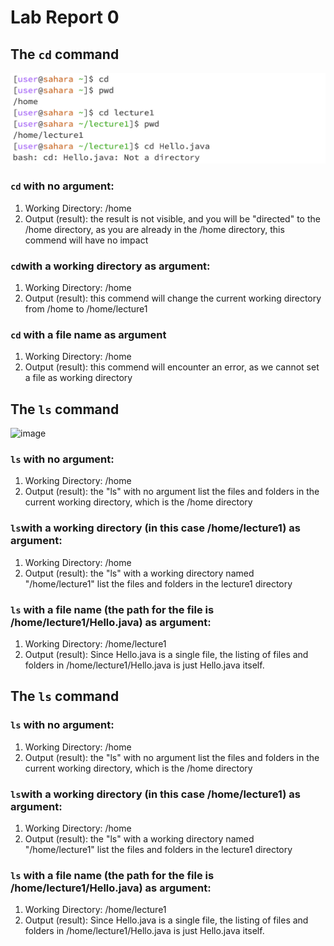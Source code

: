 # Lab Report 0

## The `cd` command
![Image](lab_repo1_1.png)

### `cd` with no argument:
1. Working Directory: /home
2. Output (result): the result is not visible, and you will be "directed" to the /home directory, as you are already in the /home directory, this commend will have no impact

### `cd`with a working directory as argument:
1. Working Directory: /home
2. Output (result): this commend will change the current working directory from /home to /home/lecture1

### `cd` with a file name as argument
1. Working Directory: /home
2. Output (result): this commend will encounter an error, as we cannot set a file as working directory


## The `ls` command
<img width="661" alt="image" src="https://github.com/EmmaBeai/cse15l-lab-reports/assets/129473980/bbf04ef0-69f0-439d-923c-745a344e3b92">

### `ls` with no argument:
1. Working Directory: /home
2. Output (result): the "ls" with no argument list the files and folders in the current working directory, which is the /home directory

### `ls`with a working directory (in this case /home/lecture1) as argument:
1. Working Directory: /home
2. Output (result): the "ls" with a working directory named "/home/lecture1" list the files and folders in the lecture1 directory

### `ls` with a file name (the path for the file is /home/lecture1/Hello.java) as argument:
1. Working Directory: /home/lecture1
2. Output (result): Since Hello.java is a single file, the listing of files and folders in /home/lecture1/Hello.java is just Hello.java itself.


## The `ls` command



### `ls` with no argument:
1. Working Directory: /home
2. Output (result): the "ls" with no argument list the files and folders in the current working directory, which is the /home directory

### `ls`with a working directory (in this case /home/lecture1) as argument:
1. Working Directory: /home
2. Output (result): the "ls" with a working directory named "/home/lecture1" list the files and folders in the lecture1 directory

### `ls` with a file name (the path for the file is /home/lecture1/Hello.java) as argument:
1. Working Directory: /home/lecture1
2. Output (result): Since Hello.java is a single file, the listing of files and folders in /home/lecture1/Hello.java is just Hello.java itself.
